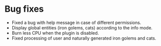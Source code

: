 # Bug fixes
* Fixed a bug with help message in case of different permissions.
* Display global entities (iron golems, cats) according to the info mode.
* Burn less CPU when the plugin is disabled.
* Fixed processing of user and naturally generated iron golems and cats.